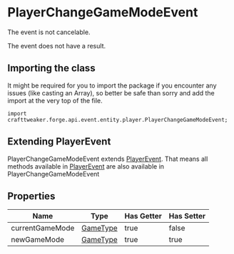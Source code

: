 # PlayerChangeGameModeEvent

The event is not cancelable.

The event does not have a result.

## Importing the class

It might be required for you to import the package if you encounter any issues (like casting an Array), so better be safe than sorry and add the import at the very top of the file.
```zenscript
import crafttweaker.forge.api.event.entity.player.PlayerChangeGameModeEvent;
```


## Extending PlayerEvent

PlayerChangeGameModeEvent extends [PlayerEvent](/forge/api/event/entity/player/PlayerEvent). That means all methods available in [PlayerEvent](/forge/api/event/entity/player/PlayerEvent) are also available in PlayerChangeGameModeEvent

## Properties

|      Name       |                  Type                   | Has Getter | Has Setter |
|-----------------|-----------------------------------------|------------|------------|
| currentGameMode | [GameType](/vanilla/api/world/GameType) | true       | false      |
| newGameMode     | [GameType](/vanilla/api/world/GameType) | true       | true       |

